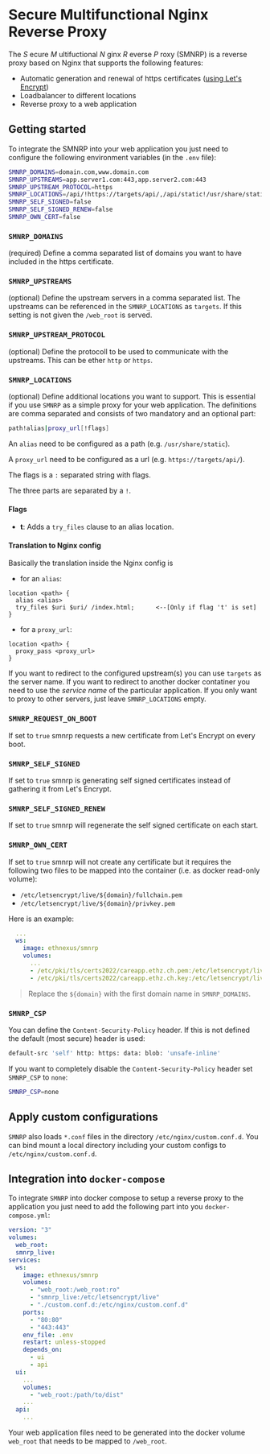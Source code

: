 # Secure Multifunctional Nginx Reverse Proxy

The _S_ ecure _M_ ultifuctional _N_ ginx _R_ everse _P_ roxy (SMNRP) is a reverse proxy based on Nginx that supports the following features:

- Automatic generation and renewal of https certificates ([using Let's Encrypt](https://letsencrypt.org/))
- Loadbalancer to different locations
- Reverse proxy to a web application

## Getting started

To integrate the SMNRP into your web application you just need to configure the following environment variables (in the `.env` file):

```bash
SMNRP_DOMAINS=domain.com,www.domain.com
SMNRP_UPSTREAMS=app.server1.com:443,app.server2.com:443
SMNRP_UPSTREAM_PROTOCOL=https
SMNRP_LOCATIONS=/api/!https://targets/api/,/api/static!/usr/share/static
SMNRP_SELF_SIGNED=false
SMNRP_SELF_SIGNED_RENEW=false
SMNRP_OWN_CERT=false
```

### `SMNRP_DOMAINS`

(required) Define a comma separated list of domains you want to have included in the https certificate.

### `SMNRP_UPSTREAMS`

(optional) Define the upstream servers in a comma separated list. The upstreams can be referenced in the `SMNRP_LOCATIONS` as `targets`. If this setting is not given the `/web_root` is served.

### `SMNRP_UPSTREAM_PROTOCOL`

(optional) Define the protocoll to be used to communicate with the upstreams. This can be ether `http` or `https`.

### `SMNRP_LOCATIONS`

(optional) Define additional locations you want to support. This is essential if you use `SMNRP` as a simple proxy for your web application. The definitions are comma separated and consists of two mandatory and an optional part:

```bash
path!alias|proxy_url[!flags]
```

An `alias` need to be configured as a path (e.g. `/usr/share/static`).

A `proxy_url` need to be configured as a url (e.g. `https://targets/api/`).

The flags is a `:` separated string with flags.

The three parts are separated by a `!`.

#### Flags

- **t**:  Adds a `try_files` clause to an alias location.

#### Translation to Nginx config

Basically the translation inside the Nginx config is

- for an `alias`:

```nginx
location <path> {
  alias <alias>
  try_files $uri $uri/ /index.html;      <--[Only if flag 't' is set]
}
```

- for a `proxy_url`:

```nginx
location <path> {
  proxy_pass <proxy_url>
}
```

If you want to redirect to the configured upstream(s) you can use `targets` as the server name. If you want to redirect to another docker contatiner you need to use the _service name_ of the particular application.
If you only want to proxy to other servers, just leave `SMNRP_LOCATIONS` empty.

### `SMNRP_REQUEST_ON_BOOT`

If set to `true` smnrp requests a new certificate from Let's Encrypt on every boot.

### `SMNRP_SELF_SIGNED`

If set to `true` smnrp is generating self signed certificates instead of gathering it from Let's Encrypt.

### `SMNRP_SELF_SIGNED_RENEW`

If set to `true` smnrp will regenerate the self signed certificate on each start.

### `SMNRP_OWN_CERT`

If set to `true` smnrp will not create any certificate but it requires the following two files to be mapped into 
the container (i.e. as docker read-only volume):

- `/etc/letsencrypt/live/${domain}/fullchain.pem`
- `/etc/letsencrypt/live/${domain}/privkey.pem`

Here is an example:

```yaml
  ...
  ws:
    image: ethnexus/smnrp
    volumes:
      ...
      - /etc/pki/tls/certs2022/careapp.ethz.ch.pem:/etc/letsencrypt/live/careapp.ethz.ch/fullchain.pem:ro
      - /etc/pki/tls/certs2022/careapp.ethz.ch.key:/etc/letsencrypt/live/careapp.ethz.ch/privkey.pem:ro
```

> Replace the `${domain}` with the first domain name in `SMNRP_DOMAINS`.

### `SMNRP_CSP`

You can define the `Content-Security-Policy` header. If this is not defined the default (most secure) header is used:

```bash
default-src 'self' http: https: data: blob: 'unsafe-inline'
```

If you want to completely disable the `Content-Security-Policy` header set `SMNRP_CSP` to `none`:

```bash
SMNRP_CSP=none
```

## Apply custom configurations

`SMNRP` also loads `*.conf` files in the directory `/etc/nginx/custom.conf.d`. You can bind mount a local directory including your custom configs to `/etc/nginx/custom.conf.d`.

## Integration into `docker-compose`

To integrate `SMNRP` into docker compose to setup a reverse proxy to the application you just need to add the following part into you `docker-compose.yml`:

```yaml
version: "3"
volumes:
  web_root:
  smnrp_live:
services:
  ws:
    image: ethnexus/smnrp
    volumes: 
      - "web_root:/web_root:ro"
      - "smnrp_live:/etc/letsencrypt/live"
      - "./custom.conf.d:/etc/nginx/custom.conf.d"
    ports:
      - "80:80"
      - "443:443"
    env_file: .env
    restart: unless-stopped
    depends_on:
      - ui
      - api
  ui:
    ...
    volumes:
      - "web_root:/path/to/dist"
    ...
  api:
    ...
```

Your web application files need to be generated into the docker volume `web_root` that needs to be mapped to `/web_root`.
